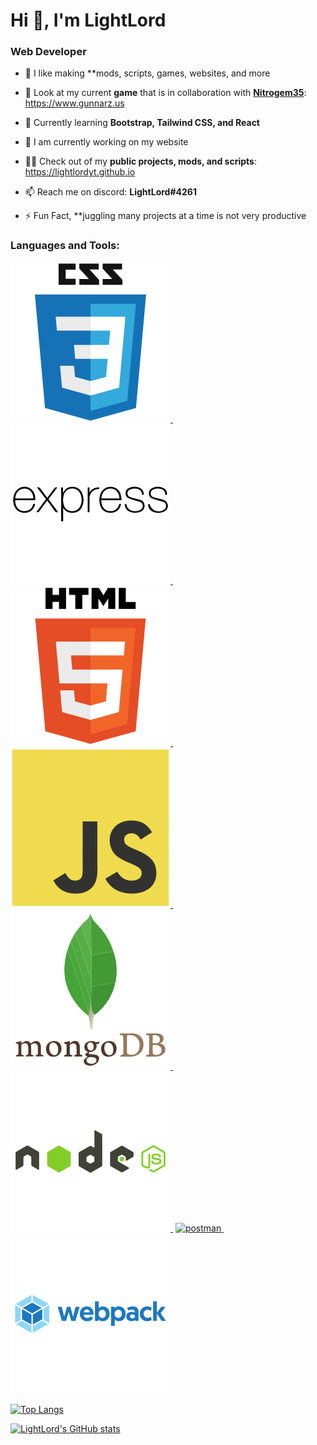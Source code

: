 Hi 👋, I'm LightLord
=====================

### [](https://github.com/LightLordYT/LightLordYT#web-developer-low-level-systems-developer-and-osdev)Web Developer

- 🔭 I like making **mods, scripts, games, websites, and more

- 👀 Look at my current **game** that is in collaboration with **[Nitrogem35](https://github.com/nitrogem35)**: https://www.gunnarz.us

- 🌱 Currently learning **Bootstrap, Tailwind CSS, and React**

- 🚧 I am currently working on my website 

- 👨‍💻 Check out of my **public projects, mods, and scripts**: https://lightlordyt.github.io

- 📫 Reach me on discord: **LightLord#4261**

- ⚡ Fun Fact, **juggling many projects at a time is not very productive

### [](https://github.com/LightLordYT/LightLordYT#languages-and-tools)Languages and Tools:

[![css3](https://raw.githubusercontent.com/devicons/devicon/master/icons/css3/css3-original-wordmark.svg) ](https://www.w3schools.com/css/)
[![express](https://raw.githubusercontent.com/devicons/devicon/master/icons/express/express-original-wordmark.svg) ](https://expressjs.com/)
[![html5](https://raw.githubusercontent.com/devicons/devicon/master/icons/html5/html5-original-wordmark.svg) ](https://www.w3.org/html/)
[![javascript](https://raw.githubusercontent.com/devicons/devicon/master/icons/javascript/javascript-original.svg) ](https://developer.mozilla.org/en-US/docs/Web/JavaScript)
[![mongodb](https://raw.githubusercontent.com/devicons/devicon/master/icons/mongodb/mongodb-original-wordmark.svg) ](https://www.mongodb.com/)
[![nodejs](https://raw.githubusercontent.com/devicons/devicon/master/icons/nodejs/nodejs-original-wordmark.svg) ](https://nodejs.org/)
[![postman](https://camo.githubusercontent.com/93b32389bf746009ca2370de7fe06c3b5146f4c99d99df65994f9ced0ba41685/68747470733a2f2f7777772e766563746f726c6f676f2e7a6f6e652f6c6f676f732f676574706f73746d616e2f676574706f73746d616e2d69636f6e2e737667) ](https://postman.com/)
[![webpack](https://raw.githubusercontent.com/devicons/devicon/d00d0969292a6569d45b06d3f350f463a0107b0d/icons/webpack/webpack-original-wordmark.svg)](https://webpack.js.org/)

[![Top Langs](https://github-readme-stats.vercel.app/api/top-langs/?username=LightLordYT)](https://github.com/anuraghazra/github-readme-stats)

[![LightLord's GitHub stats](https://github-readme-stats.vercel.app/api?username=LightLordYT)](https://github.com/anuraghazra/github-readme-stats)
